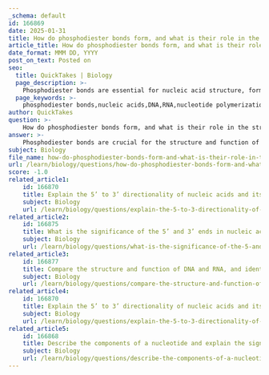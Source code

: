 ```yaml
---
_schema: default
id: 166869
date: 2025-01-31
title: How do phosphodiester bonds form, and what is their role in the structure of nucleic acids?
article_title: How do phosphodiester bonds form, and what is their role in the structure of nucleic acids?
date_format: MMM DD, YYYY
post_on_text: Posted on
seo:
  title: QuickTakes | Biology
  page_description: >-
    Phosphodiester bonds are essential for nucleic acid structure, forming during nucleotide polymerization and creating a sugar-phosphate backbone that is crucial for the stability and directionality of DNA and RNA.
  page_keywords: >-
    phosphodiester bonds,nucleic acids,DNA,RNA,nucleotide polymerization,sugar-phosphate backbone,dehydration reaction,biological processes
author: QuickTakes
question: >-
    How do phosphodiester bonds form, and what is their role in the structure of nucleic acids?
answer: >-
    Phosphodiester bonds are crucial for the structure and function of nucleic acids, such as DNA and RNA. These covalent bonds form during the polymerization of nucleotides, which are the building blocks of nucleic acids.\n\n### Formation of Phosphodiester Bonds\n\nPhosphodiester bonds are created through a dehydration reaction, where a water molecule is removed. Specifically, the bond forms between the phosphate group attached to the 5' carbon of one nucleotide and the hydroxyl group on the 3' carbon of the sugar of another nucleotide. This reaction results in the linkage of nucleotides, creating a continuous sugar-phosphate backbone. The general reaction can be summarized as follows:\n\n1. The 5' phosphate group of one nucleotide reacts with the 3' hydroxyl group of another nucleotide.\n2. A water molecule is released, and a phosphodiester bond is formed.\n\nThis process can be represented as:\n\n$$\n\text{Nucleotide}_1 + \text{Nucleotide}_2 \rightarrow \text{Nucleotide}_1 - \text{P} - \text{Nucleotide}_2 + \text{H}_2\text{O}\n$$\n\n### Role in Nucleic Acid Structure\n\nThe formation of phosphodiester bonds results in a sugar-phosphate backbone that is essential for the structural integrity of nucleic acids. This backbone provides stability and directionality to the nucleic acid strand, which is oriented from the 5' end to the 3' end. This directionality is critical for various biological processes, including DNA replication and transcription, as enzymes that synthesize nucleic acids can only add nucleotides to the 3' end of the growing strand.\n\n### Summary\n\nIn summary, phosphodiester bonds are vital for linking nucleotides together, forming the backbone of nucleic acids, and establishing the directionality necessary for their biological functions. The integrity and stability provided by these bonds enable nucleic acids to serve as the genetic material and play essential roles in protein synthesis and other cellular processes.
subject: Biology
file_name: how-do-phosphodiester-bonds-form-and-what-is-their-role-in-the-structure-of-nucleic-acids.md
url: /learn/biology/questions/how-do-phosphodiester-bonds-form-and-what-is-their-role-in-the-structure-of-nucleic-acids
score: -1.0
related_article1:
    id: 166870
    title: Explain the 5’ to 3’ directionality of nucleic acids and its impact on nucleic acid structure.
    subject: Biology
    url: /learn/biology/questions/explain-the-5-to-3-directionality-of-nucleic-acids-and-its-impact-on-nucleic-acid-structure
related_article2:
    id: 166875
    title: What is the significance of the 5’ and 3’ ends in nucleic acid synthesis?
    subject: Biology
    url: /learn/biology/questions/what-is-the-significance-of-the-5-and-3-ends-in-nucleic-acid-synthesis
related_article3:
    id: 166877
    title: Compare the structure and function of DNA and RNA, and identify their locations in cells.
    subject: Biology
    url: /learn/biology/questions/compare-the-structure-and-function-of-dna-and-rna-and-identify-their-locations-in-cells
related_article4:
    id: 166870
    title: Explain the 5’ to 3’ directionality of nucleic acids and its impact on nucleic acid structure.
    subject: Biology
    url: /learn/biology/questions/explain-the-5-to-3-directionality-of-nucleic-acids-and-its-impact-on-nucleic-acid-structure
related_article5:
    id: 166868
    title: Describe the components of a nucleotide and explain the significance of the sugar carbon numbering system.
    subject: Biology
    url: /learn/biology/questions/describe-the-components-of-a-nucleotide-and-explain-the-significance-of-the-sugar-carbon-numbering-system
---
```


&nbsp;